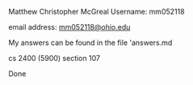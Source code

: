 Matthew Christopher McGreal
Username: mm052118

email address: mm052118@ohio.edu

My answers can be found in the file 'answers.md

cs 2400 (5900) section 107

Done